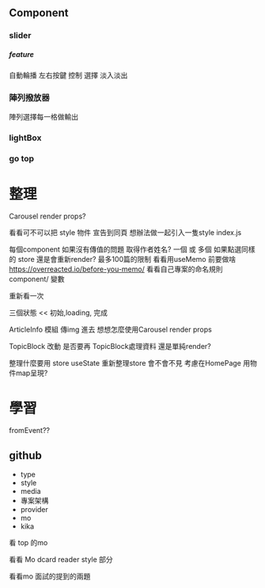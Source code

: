 ## Component

### slider
##### feature
自動輪播
左右按鍵 控制 選擇
淡入淡出
### 陣列撥放器
陣列選擇每一格做輸出
### lightBox
### go top


# 整理  
Carousel render props?

看看可不可以把 style 物件 宣告到同頁
想辦法做一起引入一隻style index.js

每個component 如果沒有傳值的問題
取得作者姓名? 一個 或 多個
如果點選同樣的 store 還是會重新render?
最多100篇的限制
看看用useMemo 前要做啥
https://overreacted.io/before-you-memo/
看看自己專案的命名規則 component/  變數

重新看一次 

三個狀態 << 初始,loading, 完成

ArticleInfo 模組 傳img 進去
想想怎麼使用Carousel render props

TopicBlock 改動 是否要再 TopicBlock處理資料 還是單純render?

整理什麼要用 store useState
重新整理store 會不會不見
考慮在HomePage 用物件map呈現?
  
 

# 學習
fromEvent??
## github

- type
- style
- media
- 專案架構 
- provider
- mo
- kika

看 top 的mo

看看 Mo dcard reader style 部分

看看mo 面試的提到的兩題
  